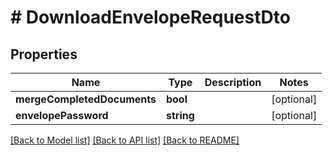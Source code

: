 # # DownloadEnvelopeRequestDto

## Properties

Name | Type | Description | Notes
------------ | ------------- | ------------- | -------------
**mergeCompletedDocuments** | **bool** |  | [optional] 
**envelopePassword** | **string** |  | [optional] 

[[Back to Model list]](../../README.md#documentation-for-models) [[Back to API list]](../../README.md#documentation-for-api-endpoints) [[Back to README]](../../README.md)


